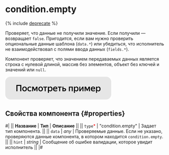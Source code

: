 # condition.empty

{% include [deprecate](../../_includes/deprecate.md) %}

Проверяет, что данные не получили значение. Если получили — возвращает `false`. Пригодится, если вам нужно проверить опциональные данные шаблона (`data.*`) или убедиться, что исполнитель не взаимодействовал с полями ввода данных (`fields.*`).

Компонент проверяет, что значением передаваемых данных является строка с нулевой длиной, массив без элементов, объект без ключей и значений или `null`.

[![Посмотреть пример в песочнице](../_images/buttons/view-example.svg)](https://ya.cc/t/QFJKVT983tz3sm)

## Свойства компонента {#properties}

#|
|| **Название** | **Тип** | **Описание** ||
|| `type`<span style="color: red">\*</span> | "condition.empty" | Задает тип компонента. ||
|| `data` | _any_ | Проверяемые данные. Если не указано, проверяются данные компонента, в котором находится `condition.empty`. ||
|| `hint` | _string_ | Сообщение об ошибке валидации, которое увидит исполнитель ||
|#
